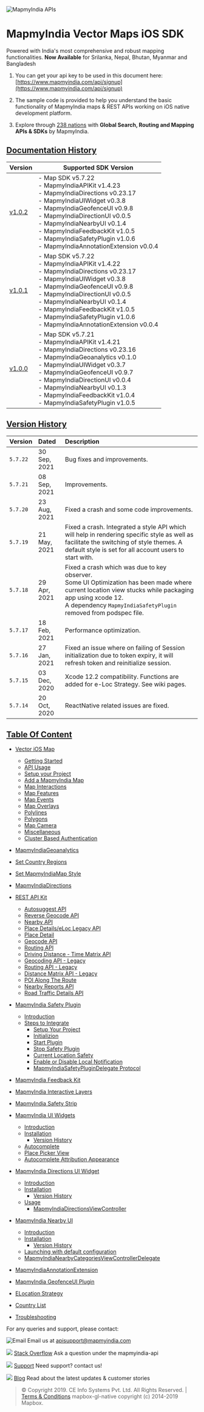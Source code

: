 ![MapmyIndia APIs](https://www.mapmyindia.com/api/img/mapmyindia-api.png)

# **MapmyIndia Vector Maps iOS SDK**

Powered with India's most comprehensive and robust mapping functionalities.
**Now Available**  for Srilanka, Nepal, Bhutan, Myanmar and Bangladesh

1. You can get your api key to be used in this document here: [https://www.mapmyindia.com/api/signup](https://www.mapmyindia.com/api/signup)

2. The sample code is provided to help you understand the basic functionality of MapmyIndia maps & REST APIs working on iOS native development platform. 

3. Explore through [238 nations](https://github.com/MapmyIndia/mapmyindia-rest-api/blob/master/docs/countryISO.md) with **Global Search, Routing and Mapping APIs & SDKs** by MapmyIndia.

## [Documentation History](#Documentation-History)

| Version | Supported SDK Version |
| ---- | ---- | 
| [v1.0.2](./docs/v1.0.2/README.md) |  - Map SDK v5.7.22 <br/> - MapmyIndiaAPIKit v1.4.23 <br/>- MapmyIndiaDirections v0.23.17 <br/> - MapmyIndiaUIWidget v0.3.8 <br/> - MapmyIndiaGeofenceUI v0.9.8 <br/> - MapmyIndiaDirectionUI v0.0.5 <br/> - MapmyIndiaNearbyUI v0.1.4 <br/> - MapmyIndiaFeedbackKit v1.0.5 <br/> - MapmyIndiaSafetyPlugin v1.0.6  <br/> - MapmyIndiaAnnotationExtension v0.0.4 |
| [v1.0.1](./docs/v1.0.1/README.md) |  - Map SDK v5.7.22 <br/> - MapmyIndiaAPIKit v1.4.22 <br/>- MapmyIndiaDirections v0.23.17 <br/> - MapmyIndiaUIWidget v0.3.8 <br/> - MapmyIndiaGeofenceUI v0.9.8 <br/> - MapmyIndiaDirectionUI v0.0.5 <br/> - MapmyIndiaNearbyUI v0.1.4 <br/> - MapmyIndiaFeedbackKit v1.0.5 <br/> - MapmyIndiaSafetyPlugin v1.0.6  <br/> - MapmyIndiaAnnotationExtension v0.0.4 |
| [v1.0.0](./docs/v1.0.0/README.md) | - Map SDK v5.7.21 <br/> - MapmyIndiaAPIKit v1.4.21 <br/>- MapmyIndiaDirections v0.23.16 <br/> - MapmyIndiaGeoanalytics v0.1.0 <br/> - MapmyIndiaUIWidget v0.3.7 <br/> - MapmyIndiaGeofenceUI v0.9.7 <br/> - MapmyIndiaDirectionUI v0.0.4 <br/> - MapmyIndiaNearbyUI v0.1.3 <br/> - MapmyIndiaFeedbackKit v1.0.4 <br/> - MapmyIndiaSafetyPlugin v1.0.5|

## [Version History](#Version-History)

| Version | Dated | Description |
| :---- | :---- | :---- |
| `5.7.22` | 30 Sep, 2021 | Bug fixes and improvements. |
| `5.7.21` | 08 Sep, 2021 | Improvements.|
| `5.7.20` | 23 Aug, 2021 | Fixed a crash and some code improvements.|
| `5.7.19` | 21 May, 2021 | Fixed a crash. Integrated a style API which will help in rendering specific style as well as facilitate the switching of style themes. A default style is set for all account users to start with.|
| `5.7.18` | 29 Apr, 2021 | Fixed a crash which was due to key observer. <br> Some UI Optimization has been made where current location view stucks while packaging app using xcode 12. <br> A dependency `MapmyIndiaSafetyPlugin` removed from podspec file.|
| `5.7.17` | 18 Feb, 2021 | Performance optimization. |
| `5.7.16` | 27 Jan, 2021 | Fixed an issue where on failing of Session initialization due to token expiry, it will refresh token and reinitialize session. |
| `5.7.15` | 03 Dec, 2020 | Xcode 12.2 compatibility. Functions are added for e-Loc Strategy. See wiki pages. |
| `5.7.14` | 20 Oct, 2020 | ReactNative related issues are fixed.|

## [Table Of Content](#Table-Of-Content)
- [Vector iOS Map](docs/v1.0.2/Home.md#mapmyindia-maps-vectorSDK-iOS)
    * [Getting Started](docs/v1.0.2/Home.md#Getting-Started)
	* [API Usage](docs/v1.0.2/Home.md#API-Usage)
	* [Setup your Project](docs/v1.0.2/Home.md#Setup-your-Project)
	* [Add a MapmyIndia Map](docs/v1.0.2/Home.md#Add-a-MapmyIndia-Map)
	* [Map Interactions](docs/v1.0.2/Home.md#Map-Interactions)
	* [Map Features](docs/v1.0.2/Home.md#Map-Features)
	* [Map Events](docs/v1.0.2/Home.md#Map-Events)
	* [Map Overlays](docs/v1.0.2/Home.md#Map-Overlays)
	* [Polylines](docs/v1.0.2/Home.md#Polylines)
	* [Polygons](docs/v1.0.2/Home.md#Polygons)
	* [Map Camera](docs/v1.0.2/Home.md#Map-Camera)
	* [Miscellaneous](docs/v1.0.2/Home.md#Miscellaneous)
	* [Cluster Based Authentication](docs/v1.0.2/Getting-Started.md#Cluster-Based-Authentication)
- [MapmyIndiaGeoanalytics](docs/v1.0.2/MapmyIndiaGeoanalytics.md)
- [Set Country Regions](docs/v1.0.2/Set-Regions.md)
- [Set MapmyIndiaMap Style](docs/v1.0.2/Set-MapmyIndia-Style.md)

- [MapmyIndiaDirections](docs/v1.0.2/MapmyIndiaDirections.md#MapmyIndiaDirections)

- [REST API Kit](docs/v1.0.2/REST-API-Kit.md)

     * [Autosuggest API](docs/v1.0.2/REST-API-Kit.md#Autosuggest-API)
	 * [Reverse Geocode API](docs/v1.0.2/REST-API-Kit.md#Reverse-Geocoding-API)
	 * [Nearby API](docs/v1.0.2/REST-API-Kit.md#Nearby-API)
	 * [Place Details/eLoc Legacy API](docs/v1.0.2/REST-API-Kit.md#Place-DetailseLoc-Legacy-API)
	 * [Place Detail](docs/v1.0.2/REST-API-Kit.md#Place-Detail)
	* [Geocode API](docs/v1.0.2/REST-API-Kit.md#Geocoding-API)
	* [Routing API](docs/v1.0.2/REST-API-Kit.md#Routing-API)
	* [Driving Distance - Time Matrix API](docs/v1.0.2/REST-API-Kit.md#Driving-Distance-Time-Matrix-API)
	* [Geocoding API - Legacy](docs/v1.0.2/REST-API-Kit.md#Geocoding-API---Legacy)
	* [Routing API - Legacy](docs/v1.0.2/REST-API-Kit.md#Routing-API---Legacy)
	* [Distance Matrix API - Legacy](docs/v1.0.2/REST-API-Kit.md#Driving-Distance-Matrix-API---Legacy)
	* [POI Along The Route](docs/v1.0.2/REST-API-Kit.md#POI-Along-The-Route-API)
	* [Nearby Reports API](docs/v1.0.2/REST-API-Kit.md#Nearby-Reports-API)
	* [Road Traffic Details API](docs/v1.0.2/REST-API-Kit.md#Road-Traffic-Details-API)

- [MapmyIndia Safety Plugin](docs/v1.0.2/MapmyIndia-Safety-Plugin.md)

	- [Introduction](docs/v1.0.2/MapmyIndia-Safety-Plugin.md#Introduction)
	- [Steps to Integrate](docs/v1.0.2/MapmyIndia-Safety-Plugin.md#Steps-to-Integrate-SDK-in-an-application)
		- [Setup Your Project](docs/v1.0.2/MapmyIndia-Safety-Plugin.md#1-Setup-Your-Project)
		- [Initializion](docs/v1.0.2/MapmyIndia-Safety-Plugin.md#2-Initialization)
		- [Start Plugin](docs/v1.0.2/MapmyIndia-Safety-Plugin.md#3-Start-Plugin)
		- [Stop Safety Plugin](docs/v1.0.2/MapmyIndia-Safety-Plugin.md#4-Stop-Safety-plugin)
		- [Current Location Safety](docs/v1.0.2/MapmyIndia-Safety-Plugin.md#5-Current-Location-Safety)
		- [Enable or Disable Local Notification](docs/v1.0.2/MapmyIndia-Safety-Plugin.md#6-Enable-or-Disable-Local-Notification)
		- [MapmyIndiaSafetyPluginDelegate Protocol](docs/v1.0.2/MapmyIndia-Safety-Plugin.md#7-MapmyIndiaSafetyPluginDelegate-Protocol)

- [MapmyIndia Feedback Kit](docs/v1.0.2/MapmyIndia-Feedback-Kit.md)

- [MapmyIndia Interactive Layers](docs/v1.0.2/MapmyIndia-Interactive-Layers.md)

- [MapmyIndia Safety Strip](docs/v1.0.2/MapmyIndia-Safety-Strip.md)

- [MapmyIndia UI Widgets](docs/v1.0.2/MapmyIndiaUIWidgets.md)

	- [Introduction](docs/v1.0.2/MapmyIndiaUIWidgets.md#Introduction)
	- [Installation](docs/v1.0.2/MapmyIndiaUIWidgets.md#Installation)
		- [Version History](docs/v1.0.2/MapmyIndiaUIWidgets.md#Version-History)
	- [Autocomplete](docs/v1.0.2/MapmyIndiaUIWidgets.md#Autocomplete)
	- [Place Picker View](docs/v1.0.2/MapmyIndiaUIWidgets.md#Place-Picker-View)
	- [Autocomplete Attribution Appearance](docs/v1.0.2/MapmyIndiaUIWidgets.md#Autocomplete-Attribution-Appearance)

- [MapmyIndia Directions UI Widget](docs/v1.0.2/MapmyIndiaDirectionsUIWidget.md)

	- [Introduction](docs/v1.0.2/MapmyIndiaDirectionsUIWidget.md#Introduction)
	- [Installation](docs/v1.0.2/MapmyIndiaDirectionsUIWidget.md#Installation)
		- [Version History](docs/v1.0.2/MapmyIndiaDirectionsViewController.md#Version-History)
	- [Usage](docs/v1.0.2/MapmyIndiaDirectionsUIWidget.md#Usage)
		- [MapmyIndiaDirectionsViewController](docs/v1.0.2/MapmyIndiaDirectionsUIWidget.md#MapmyIndiaDirectionsViewController)

- [MapmyIndia Nearby UI](docs/v1.0.2/MapmyIndiaNearbyUI.md)

	- [Introduction](docs/v1.0.2/MapmyIndiaNearbyUI.md#Introduction)
	- [Installation](docs/v1.0.2/MapmyIndiaNearbyUI.md#Installation)
		- [Version History](docs/v1.0.2/MapmyIndiaNearbyUI.md#Version-History)
	- [Launching with default configuration](docs/v1.0.2/MapmyIndiaNearbyUI.md#Launching-with-default-configuration)
	- [MapmyIndiaNearbyCategoriesViewControllerDelegate](docs/v1.0.2/MapmyIndiaNearbyUI.md#MapmyIndiaNearbyCategoriesViewControllerDelegate)

- [MapmyIndiaAnnotationExtension](docs/v1.0.2/AnnotationExtension.md)

- [MapmyIndia GeofenceUI Plugin](docs/v1.0.2/MapmyIndiaGeofenceUI-Plugin.md)

- [ELocation Strategy](docs/v1.0.2/MapmyIndiaMaps-E-Location-Strategy.md)

- [Country List](https://github.com/MapmyIndia/mapmyindia-rest-api/blob/master/docs/countryISO.md)

- [Troubleshooting](docs/v1.0.2/Troubleshooting.md)


 For any queries and support, please contact: 

![Email](https://www.google.com/a/cpanel/mapmyindia.co.in/images/logo.gif?service=google_gsuite) 
Email us at [apisupport@mapmyindia.com](mailto:apisupport@mapmyindia.com)

![](https://www.mapmyindia.com/api/img/icons/stack-overflow.png)
[Stack Overflow](https://stackoverflow.com/questions/tagged/mapmyindia-api)
Ask a question under the mapmyindia-api

![](https://www.mapmyindia.com/api/img/icons/support.png)
[Support](https://www.mapmyindia.com/api/index.php#f_cont)
Need support? contact us!

![](https://www.mapmyindia.com/api/img/icons/blog.png)
[Blog](http://www.mapmyindia.com/blog/)
Read about the latest updates & customer stories


> © Copyright 2019. CE Info Systems Pvt. Ltd. All Rights Reserved. | [Terms & Conditions](http://www.mapmyindia.com/api/terms-&-conditions)
> mapbox-gl-native copyright (c) 2014-2019 Mapbox.
